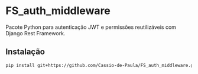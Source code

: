# FS_auth_middleware

Pacote Python para autenticação JWT e permissões reutilizáveis com Django Rest Framework.

## Instalação

```bash
pip install git+https://github.com/Cassio-de-Paula/FS_auth_middleware.git
